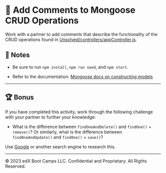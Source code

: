 # 📐 Add Comments to Mongoose CRUD Operations

Work with a partner to add comments that describe the functionality of the CRUD operations found in [Unsolved/controllers/appController.js](./Unsolved/controllers/appController.js).

## 📝 Notes

* Be sure to run `npm install`, `npm run seed`, and `npm start`.

* Refer to the documentation: [Mongoose docs on constructing models](https://mongoosejs.com/docs/models.html)

---

## 🏆 Bonus

If you have completed this activity, work through the following challenge with your partner to further your knowledge:

* What is the difference between `findOneAndDelete()` and `findOne()` + `remove()`? Or similarly, what is the difference between `findOneAndUpdate()` and `findOne()` + `save()`?

Use [Google](https://www.google.com) or another search engine to research this.

---
© 2023 edX Boot Camps LLC. Confidential and Proprietary. All Rights Reserved.
